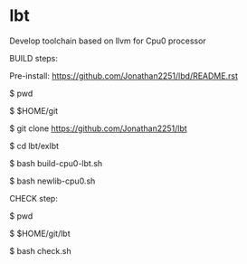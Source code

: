 # lbt
Develop toolchain based on llvm for Cpu0 processor



BUILD steps:

Pre-install: https://github.com/Jonathan2251/lbd/README.rst

$ pwd

$ $HOME/git

$ git clone https://github.com/Jonathan2251/lbt

$ cd lbt/exlbt

$ bash build-cpu0-lbt.sh

$ bash newlib-cpu0.sh


CHECK step:

$ pwd

$ $HOME/git/lbt

$ bash check.sh
